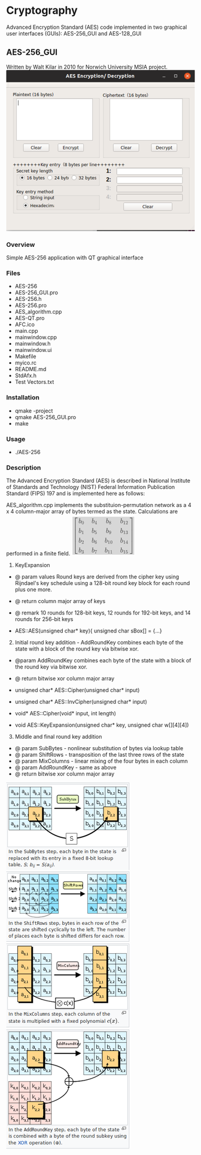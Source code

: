 # Cryptography
Advanced Encryption Standard (AES) code implemented in two graphical user interfaces (GUIs): AES-256_GUI and AES-128_GUI

## AES-256_GUI
Written by Walt Kilar in 2010 for Norwich University MSIA project.
![AES-256 GUI](img/AES-256_GUI.png)

### Overview
Simple AES-256 application with QT graphical interface

### Files
* AES-256
* AES-256_GUI.pro
* AES-256.h
* AES-256.pro
* AES_algorithm.cpp
* AES-QT.pro
* AFC.ico
* main.cpp
* mainwindow.cpp
* mainwindow.h
* mainwindow.ui
* Makefile
* myico.rc
* README.md
* StdAfx.h
* Test Vectors.txt

### Installation
* qmake -project
* qmake AES-256_GUI.pro
* make

### Usage
* ./AES-256

### Description
The Advanced Encryption Standard (AES) is described in National Institute of Standards and Technology (NIST) Federal Information Publication Standard (FIPS) 197 and is implemented here as follows:

AES_algorithm.cpp implements the substituion-permutation network as a 4 x 4 column-major array of bytes termed as the state. Calculations are performed in a finite field.
![crypto state](/img/img1-state.png)

1. KeyExpansion 
* @ param values Round keys are derived from the cipher key using Rijndael's key schedule using a 128-bit round key block for each round plus one more.
* @ return column major array of keys
* @ remark 10 rounds for 128-bit keys, 12 rounds for 192-bit keys, and 14 rounds for 256-bit keys

* AES::AES(unsigned char* key){ unsigned char sBox[] = {...}

2. Initial round key addition - AddRoundKey combines each byte of the state with a block of the round key via bitwise xor.
* @param AddRoundKey combines each byte of the state with a block of the round key via bitwise xor.
* @ return bitwise xor column major array

* unsigned char* AES::Cipher(unsigned char* input)
* unsigned char* AES::InvCipher(unsigned char* input)
* void* AES::Cipher(void* input, int length)
* void AES::KeyExpansion(unsigned char* key, unsigned char w[][4][4])

3. Middle and final round key addition
 * @ param SubBytes - nonlinear substitution of bytes via lookup table
 * @ param ShiftRows - transposition of the last three rows of the state
 * @ param MixColumns - linear mixing of the four bytes in each column
 * @ param AddRoundKey - same as above
 * @ return bitwise xor column major array

![SubBytes](/img/img2-subbytes.png)
![ShiftRows](/img/img3-shiftrows.png)
![MixColumns](/img/img4-mixcolumns.png)
![AddRoundKey](img/img5-addroundkey.png)


